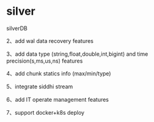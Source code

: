 # silver
silverDB 

2、add wal data recovery features 

3、add data type (string,float,double,int,bigint) and time precision(s,ms,us,ns) features

4、add chunk statics info (max/min/type)

5、integrate siddhi stream  

6、add IT operate management features 

7、support docker+k8s deploy 